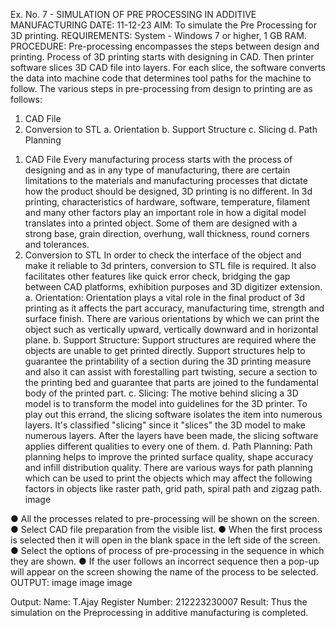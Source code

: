 Ex. No. 7 - SIMULATION OF PRE PROCESSING IN ADDITIVE MANUFACTURING
DATE: 11-12-23
AIM:
To simulate the Pre Processing for 3D printing.
REQUIREMENTS:
System - Windows 7 or higher, 1 GB RAM.
PROCEDURE:
Pre-processing encompasses the steps between design and printing. Process of 3D printing starts with designing in CAD. Then printer software slices 3D CAD file into layers. For each slice, the software converts the data into machine code that determines tool paths for the machine to follow. The various steps in pre-processing from design to printing are as follows:
1) CAD File
2) Conversion to STL a. Orientation b. Support Structure c. Slicing d. Path Planning
1. CAD File
Every manufacturing process starts with the process of designing and as in any type of manufacturing, there are certain limitations to the materials and manufacturing processes that dictate how the product should be designed, 3D printing is no different. In 3d printing, characteristics of hardware, software, temperature, filament and many other factors play an important role in how a digital model translates into a printed object. Some of them are designed with a strong base, grain direction, overhung, wall thickness, round corners and tolerances.
2. Conversion to STL
In order to check the interface of the object and make it reliable to 3d printers, conversion to STL file is required. It also facilitates other features like quick error check, bridging the gap between CAD platforms, exhibition purposes and 3D digitizer extension.
a. Orientation:
Orientation plays a vital role in the final product of 3d printing as it affects the part accuracy, manufacturing time, strength and surface finish. There are various orientations by which we can print the object such as vertically upward, vertically downward and in horizontal plane.
b. Support Structure:
Support structures are required where the objects are unable to get printed directly. Support structures help to guarantee the printability of a section during the 3D printing measure and also it can assist with forestalling part twisting, secure a section to the printing bed and guarantee that parts are joined to the fundamental body of the printed part.
c. Slicing:
The motive behind slicing a 3D model is to transform the model into guidelines for the 3D printer. To play out this errand, the slicing software isolates the item into numerous layers. It's classified "slicing" since it "slices" the 3D model to make numerous layers. After the layers have been made, the slicing software applies different qualities to every one of them.
d. Path Planning:
Path planning helps to improve the printed surface quality, shape accuracy and infill distribution quality. There are various ways for path planning which can be used to print the objects which may affect the following factors in objects like raster path, grid path, spiral path and zigzag path.
image

● All the processes related to pre-processing will be shown on the screen.
● Select CAD file preparation from the visible list.
● When the first process is selected then it will open in the blank space in the left side of the screen.
● Select the options of process of pre-processing in the sequence in which they are shown.
● If the user follows an incorrect sequence then a pop-up will appear on the screen showing the name of the process to be selected.
OUTPUT:
image image image

Output:
Name: T.Ajay
Register Number: 212223230007
Result:
Thus the simulation on the Preprocessing in additive manufacturing is completed.
